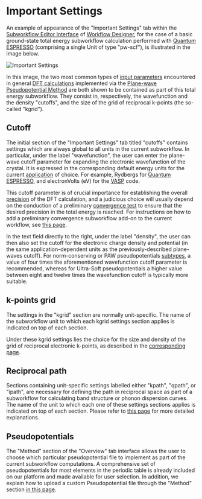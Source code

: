 # Important Settings

An example of appearance of the "Important Settings" tab within the [Subworkflow Editor Interface](../../workflow-designer/subworkflow-editor/overview.md) of [Workflow Designer](../../workflow-designer/overview.md), for the case of a basic ground-state total energy subworkflow calculation performed with [Quantum ESPRESSO](../../software-directory/modeling/quantum-espresso/overview.md) (comprising a single Unit of type "pw-scf"), is illustrated in the image below. 

![Important Settings](../../images/workflow-designer/important-settings-tab.png "Important Settings")

In this image, the two most common types of [input parameters](parameters.md) encountered in general [DFT calculations](../../models-directory/dft/overview.md) implemented via the [Plane-wave Pseudopotential Method](overview.md) are both shown to be contained as part of this total energy subworkflow. They consist in, respectively, the wavefunction and the density "cutoffs", and the size of the grid of reciprocal k-points (the so-called "kgrid").

## Cutoff 

The initial section of the "Important Settings" tab titled "cutoffs" contains settings which are always global to all units in the current subworkflow. In particular, under the label "wavefunction", the user can enter the plane-wave cutoff parameter for expanding the electronic wavefunction of the crystal. It is expressed in the corresponding default energy units for the current [application](../../software/components.md) of choice. For example, Rydbergs for [Quantum ESPRESSO](../../software-directory/modeling/quantum-espresso/overview.md), and electronVolts (eV) for the [VASP](../../software-directory/modeling/vasp/overview.md) code.

This cutoff parameter is of crucial importance for establishing the overall [precision](../../methods/precision.md) of the DFT calculation, and a judicious choice will usually depend on the conduction of a preliminary [convergence test](../../workflows/addons/convergence-algorithms.md) to ensure that the desired precision in the total energy is reached. For instructions on how to add a preliminary convergence subworkflow add-on to the current workflow, see [this page](../../workflow-designer/subworkflow-editor/actions-menu.md).

In the text field directly to the right, under the label "density", the user can then also set the cutoff for the electronic charge density and potential (in the same application-dependent units as the previously-described plane-waves cutoff). For norm-conserving or PAW pseudopotentials [subtypes](parameters.md#pseudopotential), a value of four times the aforementioned wavefunction cutoff parameter is recommended, whereas for Ultra-Soft pseudopotentials a higher value between eight and twelve times the wavefunction cutoff is typically more suitable.

## k-points grid 

The settings in the "kgrid" section are normally unit-specific. The name of the subworkflow unit to which each kgrid settings section applies is indicated on top of each section.

Under these kgrid settings lies the choice for the size and density of the grid of reciprocal electronic k-points, as described in the [corresponding page](../../models/auxiliary-concepts/reciprocal-space/sampling.md).

## Reciprocal path 

Sections containing unit-specific settings labelled either "kpath", "qpath", or "ipath", are necessary for defining the path in reciprocal space as part of a subworkflow for calculating band structure or phonon dispersion curves. The name of the unit to which each one of these settings sections applies is indicated on top of each section. Please refer to [this page](../../models/auxiliary-concepts/reciprocal-space/paths.md) for more detailed explanations.

## Pseudopotentials

The "Method" section of the "Overview" tab interface allows the user to choose which particular pseudopotential file to implement as part of the current subworkflow computations. A comprehensive set of pseudopotentials for most elements in the periodic table is already included on our platform and made available for user selection. In addition, we explain how to upload a custom Pseudopotential file through the "Method" section [in this page](actions.md).

